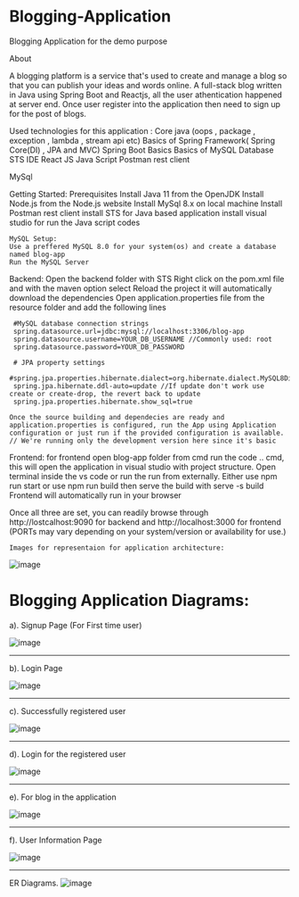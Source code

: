 # Blogging-Application
Blogging Application for the demo purpose

About

A blogging platform is a service that's used to create and manage a blog so that you can publish your ideas and words online. 
A full-stack blog written in Java using Spring Boot and Reactjs, all the user athentication happened at server end. Once user register into the application then need to sign up for the post of blogs.

Used technologies for this application : 
Core java (oops , package , exception , lambda , stream api etc)
Basics of Spring Framework( Spring Core(DI) , JPA and MVC)
Spring Boot Basics
Basics of MySQL Database
STS IDE
React JS
Java Script
Postman rest client

MySql


Getting Started:
Prerequisites
    Install Java 11 from the OpenJDK
    Install Node.js from the Node.js website
    Install MySql 8.x on local machine
    Install Postman rest client
    install STS for Java based application
    install visual studio for run the Java script codes
    
    
    MySQL Setup:
    Use a preffered MySQL 8.0 for your system(os) and create a database named blog-app
    Run the MySQL Server

Backend:
    Open the backend folder with STS
    Right click on the pom.xml file and with the maven option select Reload the project it will automatically download the dependencies
    Open application.properties file from the resource folder and add the following lines

     #MySQL database connection strings
     spring.datasource.url=jdbc:mysql://localhost:3306/blog-app
     spring.datasource.username=YOUR_DB_USERNAME //Commonly used: root
     spring.datasource.password=YOUR_DB_PASSWORD

     # JPA property settings
     #spring.jpa.properties.hibernate.dialect=org.hibernate.dialect.MySQL8Dialect
     spring.jpa.hibernate.ddl-auto=update //If update don't work use create or create-drop, the revert back to update
     spring.jpa.properties.hibernate.show_sql=true

    Once the source building and dependecies are ready and application.properties is configured, run the App using Application configuration or just run if the provided configuration is available. // We're running only the development version here since it's basic

Frontend:
    for frontend open blog-app folder from cmd 
    run the code .. cmd, this will open the application in visual studio with project structure.
    Open terminal inside the vs code or run the run from externally.
    Either use npm run start or use npm run build then serve the build with serve -s build
    Frontend will automatically run in your browser

Once all three are set, you can readily browse through http://lostcalhost:9090 for backend and
http://localhost:3000 for frontend 
(PORTs may vary depending on your system/version or availability for use.)

  
    Images for representaion for application architecture:
    
       
![image](https://user-images.githubusercontent.com/40369558/222567413-a62e9c8c-f206-4380-ad94-4d3a428409ea.png)




#  Blogging Application Diagrams:


 a).  Signup Page (For First time user)
 
 ![image](https://user-images.githubusercontent.com/40369558/222568074-bdc16ad5-5cf7-4cf5-a845-79dfde7aca98.png)
 
 ------------------------------------------------------------------------------------------------------------------
 

b). Login Page 

 ![image](https://user-images.githubusercontent.com/40369558/222567874-be3d2cf1-25f2-4eb7-b473-1e52ad45b9bf.png)
 
 
 ----------------------------------------------------------------------------------------------------------------------

c). Successfully registered user

   ![image](https://user-images.githubusercontent.com/40369558/222571848-230f734f-f8e1-44a7-9fe1-fa4566f23d82.png)
    
    
 ----------------------------------------------------------------------------------------------------------------------- 
    
    
 d). Login for the registered user
 
 ![image](https://user-images.githubusercontent.com/40369558/222569107-84937ac0-c368-47b0-b65a-9f7e7ef32118.png)
          
-------------------------------------------------------------------------------------------------------------------------


e). For blog in the application 


![image](https://user-images.githubusercontent.com/40369558/222569347-fd47f7fd-9f8b-4594-82f3-699b372d32eb.png)

--------------------------------------------------------------------------------------------------------------------------


f).  User Information Page


![image](https://user-images.githubusercontent.com/40369558/222569458-1aee5cad-b56b-4c83-b0c6-ba50a5750293.png)

----------------------------------------------------------------------------------------------------------------------------






ER Diagrams.
![image](https://user-images.githubusercontent.com/40369558/219021040-82970e5a-e517-4c1e-a176-0eabbba12175.png)




